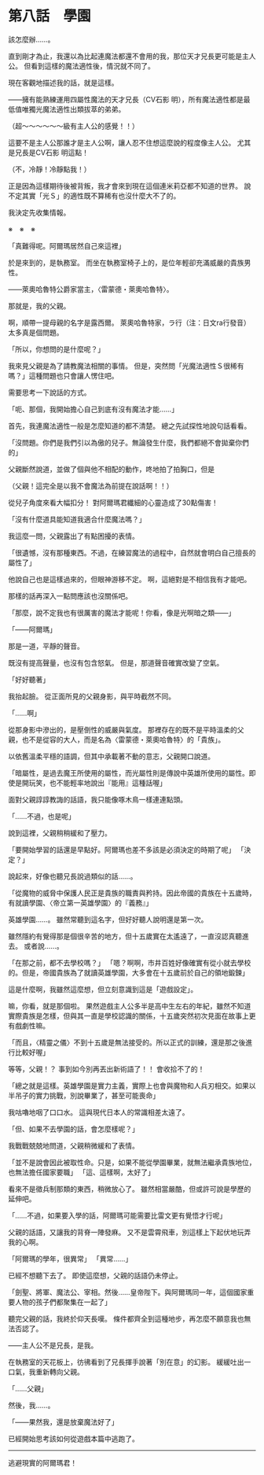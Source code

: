 # 第八話　學園

該怎麼辦……。

直到剛才為止，我還以為比起連魔法都還不會用的我，那位天才兄長更可能是主人公。
但看到這樣的魔法適性後，情況就不同了。

現在客觀地描述我的話，就是這樣。

――擁有能熟練運用四屬性魔法的天才兄長（CV石影 明），所有魔法適性都是最低值唯獨光魔法適性出類拔萃的弟弟。

（超～～～～～～級有主人公的感覺！！）

這要不是主人公那誰才是主人公啊，讓人忍不住想這麼說的程度像主人公。
尤其是兄長是CV石影 明這點！

（不，冷靜！冷靜點我！）

正是因為這樣期待後被背叛，我才會來到現在這個連米莉亞都不知道的世界。
說不定其實「光Ｓ」的適性既不算稀有也沒什麼大不了的。

我決定先收集情報。

※　※　※

「真難得呢。阿爾瑪居然自己來這裡」

於是來到的，是執務室。
而坐在執務室椅子上的，是位年輕卻充滿威嚴的貴族男性。

――萊奧哈魯特公爵家當主，〈雷蒙德・萊奧哈魯特〉。

那就是，我的父親。

啊，順帶一提母親的名字是露西爾。
萊奧哈魯特家，ラ行（注：日文ra行發音）太多真是個問題。

「所以，你想問的是什麼呢？」

我來見父親是為了請教魔法相關的事情。
但是，突然問「光魔法適性Ｓ很稀有嗎？」這種問題也只會讓人愣住吧。

需要思考一下說話的方式。

「呃、那個，我開始擔心自己到底有沒有魔法才能……」

首先，我連魔法適性一般是怎麼知道的都不清楚。
總之先試探性地說句話看看。

「沒問題。你們是我們引以為傲的兒子。無論發生什麼，我們都絕不會拋棄你們的」

父親斷然說道，並做了個與他不相配的動作，咚地拍了拍胸口，但是

（父親！這完全是以我不會魔法為前提在說話啊！！）

從兒子角度來看大幅扣分！
對阿爾瑪君纖細的心靈造成了30點傷害！

「沒有什麼道具能知道我適合什麼魔法嗎？」

我這麼一問，父親露出了有點困擾的表情。

「很遺憾，沒有那種東西。不過，在練習魔法的過程中，自然就會明白自己擅長的屬性了」

他說自己也是這樣過來的，但眼神游移不定。
啊，這絕對是不相信我有才能吧。

那樣的話再深入一點問應該也沒關係吧。

「那麼，說不定我也有很厲害的魔法才能呢！你看，像是光啊暗之類――」

「――阿爾瑪」

那是一道，平靜的聲音。

既沒有提高聲量，也沒有包含怒氣。
但是，那道聲音確實改變了空氣。

「好好聽著」

我抬起臉。
從正面所見的父親身影，與平時截然不同。

「……啊」

從那身影中滲出的，是壓倒性的威嚴與氣度。
那裡存在的既不是平時溫柔的父親，也不是從容的大人，而是名為〈雷蒙德・萊奧哈魯特〉的「貴族」。

以依舊溫柔平穩的語調，但其中承載著不動的意志，父親開口說道。

「暗屬性，是過去魔王所使用的屬性，而光屬性則是傳說中英雄所使用的屬性。即使是開玩笑，也不能輕率地說出『能用』這種話喔」

面對父親諄諄教誨的話語，我只能像啄木鳥一樣連連點頭。

「……不過，也是呢」

說到這裡，父親稍稍緩和了壓力。

「要開始學習的話還是早點好。阿爾瑪也差不多該是必須決定的時期了呢」
「決定？」

說起來，好像也聽兄長說過類似的話……。

「從魔物的威脅中保護人民正是貴族的職責與矜持。因此帝國的貴族在十五歲時，有就讀學園、〈帝立第一英雄學園〉的『義務』」

英雄學園……。
雖然常聽到這名字，但好好聽人說明還是第一次。

雖然隱約有覺得那是個很辛苦的地方，但十五歲實在太遙遠了，一直沒認真聽進去。
或者說……。

「在那之前，都不去學校嗎？」
「嗯？啊啊，市井百姓好像確實有從小就去學校的。但是，帝國貴族為了就讀英雄學園，大多會在十五歲前於自己的領地鍛鍊」

這是什麼啊，我雖然這麼想，但立刻意識到這是「遊戲設定」。

嘛，你看，就是那個啦。
果然遊戲主人公多半是高中生左右的年紀，雖然不知道實際貴族是怎樣，但與其一直是學校認識的關係，十五歲突然初次見面在故事上更有戲劇性嘛。

「而且，〈精靈之儀〉不到十五歲是無法接受的。所以正式的訓練，還是那之後進行比較好喔」

等等，父親！？
事到如今別再丟出新術語了！！
會收拾不了的！

「總之就是這樣。英雄學園是實力主義，實際上也會與魔物和人兵刃相交。如果以半吊子的實力挑戰，別說畢業了，甚至可能喪命」

我咕嚕地咽了口口水。
這與現代日本人的常識相差太遠了。

「但、如果不去學園的話，會怎麼樣呢？」

我戰戰兢兢地問道，父親稍微緩和了表情。

「並不是說會因此被取性命。只是，如果不能從學園畢業，就無法繼承貴族地位，也無法擔任國家要職」
「這、這樣啊，太好了」

看來不是徵兵制那類的東西，稍微放心了。
雖然相當嚴酷，但或許可說是學歷的延伸吧。

「……不過，如果要入學的話，阿爾瑪可能需要比雷文更有覺悟才行呢」

父親的話語，又讓我的背脊一陣發麻。
又不是雲霄飛車，別這樣上下起伏地玩弄我的心啊。

「阿爾瑪的學年，很異常」
「異常……」

已經不想聽下去了。
即使這麼想，父親的話語仍未停止。

「劍聖、將軍、魔法公、宰相。然後……皇帝陛下。與阿爾瑪同一年，這個國家重要人物的孩子們都聚集在一起了」

聽完父親的話，我終於仰天長嘆。
條件都齊全到這種地步，再怎麼不願意我也無法否認了。

――主人公不是兄長，是我。

在執務室的天花板上，彷彿看到了兄長揮手說著「別在意」的幻影。
緩緩吐出一口氣，我重新轉向父親。

「……父親」

然後，我……。

「――果然我，還是放棄魔法好了」

已經開始思考該如何從遊戲本篇中逃跑了。

---

逃避現實的阿爾瑪君！